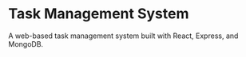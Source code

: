 # Task Management System
A web-based task management system built with React, Express, and MongoDB.
